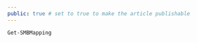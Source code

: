 ```yaml
---
public: true # set to true to make the article publishable
---
```


```powershell
Get-SMBMapping
```